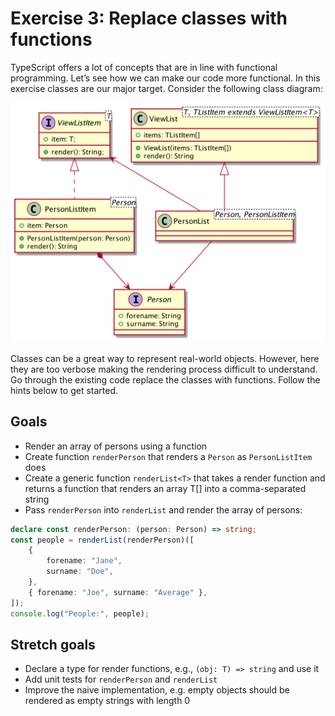 # Exercise 3: Replace classes with functions

TypeScript offers a lot of concepts that are in line with functional programming. Let’s see how we can make our code more functional. In this exercise classes are our major target. Consider the following class diagram:

![](../../../../docs/render-person-class-diagram.png)

Classes can be a great way to represent real-world objects. However, here they are too verbose making the rendering process difficult to understand. Go through the existing code replace the classes with functions. Follow the hints below to get started.

## Goals

* Render an array of persons using a function
* Create function `renderPerson` that renders a `Person` as `PersonListItem` does
* Create a generic function `renderList<T>` that takes a render function and returns a function that renders an array T[] into a comma-separated string
* Pass `renderPerson` into `renderList` and render the array of persons:

```typescript
declare const renderPerson: (person: Person) => string;
const people = renderList(renderPerson)([
    {
        forename: "Jane",
        surname: "Doe",
    },
    { forename: "Joe", surname: "Average" },
]);
console.log("People:", people);
```

## Stretch goals

* Declare a type for render functions, e.g., `(obj: T) => string` and use it
* Add unit tests for `renderPerson` and `renderList`
* Improve the naive implementation, e.g. empty objects should be rendered as empty strings with length 0

<style>
    img {
        width: 530px;
    }
</style>
